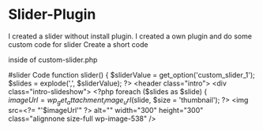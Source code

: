 # Slider-Plugin
I created a slider without install plugin. I created a own plugin and do some custom code for slider 
Create a short code

inside of custom-slider.php



#slider Code
function slider() {
	$sliderValue = get_option('custom_slider_1');
	$slides = explode(',', $sliderValue); ?>
	<header class="intro">
	<div class="intro-slideshow">
	<?php foreach ($slides as $slide) {  
		$imageUrl = wp_get_attachment_image_url($slide, $size = 'thumbnail'); ?>
		<img src=<?= "'$imageUrl'" ?> alt="" width="300" height="300" class="alignnone size-full wp-image-538" />
<?php } ?>
</div>
</header>
<?php }
add_shortcode('custom_slider', 'slider');
